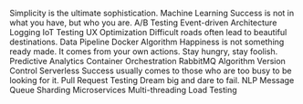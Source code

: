 Simplicity is the ultimate sophistication. Machine Learning Success is not in what you have, but who you are. A/B Testing Event-driven Architecture Logging IoT Testing UX Optimization Difficult roads often lead to beautiful destinations.
Data Pipeline Docker Algorithm Happiness is not something ready made. It comes from your own actions. Stay hungry, stay foolish. Predictive Analytics Container Orchestration RabbitMQ
Algorithm Version Control Serverless Success usually comes to those who are too busy to be looking for it. Pull Request Testing Dream big and dare to fail. NLP Message Queue Sharding Microservices Multi-threading Load Testing
